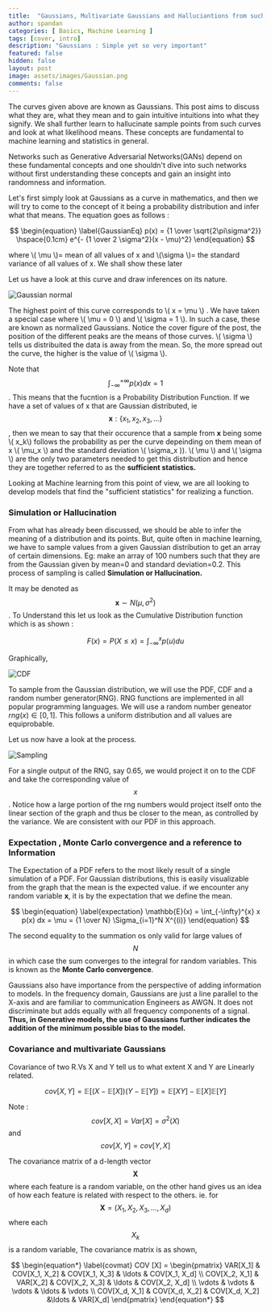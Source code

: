 ```yaml
---
title:  "Gaussians, Multivariate Gaussians and Halluciantions from such distributions"
author: spandan
categories: [ Basics, Machine Learning ]
tags: [cover, intro]
description: "Gaussians : Simple yet so very important"
featured: false
hidden: false
layout: post
image: assets/images/Gaussian.png
comments: false
---
```

The curves given above are known as Gaussians. This post aims to discuss what they are, what they mean and to gain intuitive intuitions into what they signify. We shall further learn to hallucinate sample points from such curves and look at what likelihood means. These concepts are fundamental to machine learning and statistics in general.

Networks such as Generative Adversarial Networks(GANs) depend on these fundamental concepts and one shouldn't dive into such networks without first understanding these concepts and gain an insight into randomness and information.

Let's first simply look at Gaussians as a curve in mathematics, and then we will try to come to the concept of it being a probability distribution and infer what that means. The equation goes as follows :

$$ \begin{equation}
      \label{GaussianEq}
            p(x) = {1 \over \sqrt{2\pi\sigma^2}} \hspace{0.1cm} e^{- {1 \over 2 \sigma^2}(x - \mu)^2}
    \end{equation} $$
 
 
where \\( \mu \\)= mean of all values of x and \\(\sigma \\)= the standard variance of all values of x. We shall show these later

Let us have a look at this curve and draw inferences on its nature. 

![Gaussian normal](https://i.imgur.com/T3mzcsF.png)

The highest point of this curve corresponds to \\( x = \mu \\) . We have taken a special case where \\( \mu = 0 \\) and \\( \sigma = 1 \\). In such a case, these are known as normalized Gaussians. Notice the cover figure of the post, the position of the different peaks are the means of those curves. \\( \sigma \\) tells us distribuited the data is away from the mean. So, the more spread out the curve, the higher is the value of \\( \sigma \\). 

Note that $$ \int_{-\infty}^{+\infty} p(x) dx = 1 $$. This means that the fucntion is a Probability Distribution Function. If we have a set of values of x that are Gaussian distributed, ie $$ \textbf{x} : \{x_1, x_2, x_3, \dots\}$$ , then we mean to say that their occurence that a sample from **x** being some \\( x_k\\) follows the probability as per the curve depeinding on them mean of x \\( \mu_x \\) and the standard deviation \\( \sigma_x \)). \\( \mu \\) and \\( \sigma \\) are the only two parameters needed to get this distribution and hence they are together referred to as the **sufficient statistics.** 

Looking at Machine learning from this point of view, we are all looking to develop models that find the "sufficient statistics" for realizing a function. 

### Simulation or Hallucination

From what has already been discussed, we should be able to infer the meaning of a distribution and its points. But, quite often in machine learning, we have to sample values from a given Gaussian distribution to get an array of certain dimensions. Eg: make an array of 100 numbers such that they are from the Gaussian given by mean=0 and standard deviation=0.2. This process of sampling is called **Simulation or Hallucination.** 

It may be denoted as $$ \textbf{x} \sim N(\mu, \sigma^2) $$. 
To Understand this let us look as the Cumulative Distribution function which is as shown :

$$ \begin{equation}
      \label{CDF}
            F(x) = P(X \leq x) = \int_{-\infty}^{x} p(u) du
    \end{equation} $$
 
 Graphically, 
 
 ![CDF](https://i.imgur.com/MVQJfhz.png)

To sample from the Gaussian distribution, we will use the PDF, CDF and a random number generator(RNG). RNG functions are implemented in all popular programming languages. We will use a random number geneator $rng(x) \in [0,1]$. This follows a uniform distribution and all values are equiprobable.

Let us now have a look at the process.

![Sampling](https://i.imgur.com/7TrphpU.png)

For a single output of the RNG, say 0.65, we would project it on to the CDF and take the corresponding value of $$x$$. Notice how a large portion of the rng numbers would project itself onto the linear section of the graph and thus be closer to the mean, as controlled by the variance. We are consistent with our PDF in this approach.

### Expectation , Monte Carlo convergence and a reference to Information

The Expectation of a PDF refers to the most likely result of a single simulation of a PDF.  For Gaussian distributions, this is easily visualizable from the graph that the mean is the expected value. if we encounter any random variable **x**,  it is by the expectation that we define the mean.

$$ \begin{equation}
      \label{expectation}
            \mathbb{E}(x) = \int_{-\infty}^{x} x p(x) dx = \mu = {1 \over N} \Sigma_{i=1}^N X^{(i)}
    \end{equation} $$
  
  The second equality to the summation os only valid for large values of $$N$$ in which case the sum converges to the integral for random variables. This is known as the **Monte Carlo convergence**. 
  
Gaussians also have importance from the perspective of adding information to models. In the frequency domain, Gaussians are just a line parallel to the X-axis and are familiar to communication Engineers as AWGN. It does not discriminate but adds equally with all frequency components of a signal. **Thus, in Generative models, the use of Gaussians further indicates the addition of the minimum possible bias to the model.**

### Covariance and multivariate Gaussians 

Covariance of two R.Vs X and Y tell us to what extent X and Y are Linearly related.

$$
\begin{equation}
    \label{covariance}
        cov[X,Y] = \mathbb{E}[(X- \mathbb{E}[X])(Y- \mathbb{E}[Y]) = \mathbb{E}[XY]-\mathbb{E}[X]\mathbb{E}[Y]
\end{equation}
$$

Note : $$ cov[X,X] = Var[X] = \sigma^2(X) $$ and $$ cov[X,Y] = cov[Y,X] $$

The covariance matrix of a d-length vector $$\textbf{X}$$ where each feature is a random variable, on the other hand gives us an idea of how each feature is related with respect to the others. 
ie. for $$ \textbf{X} = (X_1, X_2, X_3, \dots , X_d) $$ where each $$X_k$$ is a random variable, The covariance matrix is as shown,


$$
\begin{equation*}
\label{covmat}
COV [X] = 
\begin{pmatrix}
    VAR[X_1] & COV[X_1, X_2] & COV[X_1, X_3] & \ldots & COV[X_1, X_d] \\
    COV[X_2, X_1] & VAR[X_2] & COV[X_2, X_3] & \ldots & COV[X_2, X_d] \\
    \vdots & \vdots & \vdots & \ldots & \vdots \\
    COV[X_d, X_1] & COV[X_d, X_2] & COV[X_d, X_2] &\ldots & VAR[X_d]
\end{pmatrix}
\end{equation*}
$$
